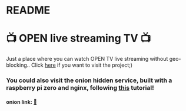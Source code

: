 # README

<h1>📺 OPEN live streaming TV 📺</h1>
<p>
  Just a place where you can watch OPEN TV live streaming without geo-blocking.. Click
  <a href="https://phaedonv.github.io/open_live/" target="_blank">here</a> if you want to visit the project;)
</p>

<h3>
    You could also visit the onion hidden service, built with a raspberry pi zero and nginx, following 
    <a href="https://www.youtube.com/watch?v=bllS9tkCkaM" target="_blank">this</a> tutorial!
<h4>
  onion link: <a href="http://uzh54jk2fuy4ziaazlfh74wmd5ashpbxu3aaqtbzsrnlj7ei5wmhxtid.onion" target="_blank" <style="text-decoration:none;color:#7D4698">🧅</a><br>
</h4>
<br>
